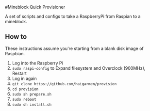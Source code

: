 #Mineblock Quick Provisioner

A set of scripts and configs to take a RaspberryPi from Raspian to a mineblock.

How to
---

These instructions assume you're starting from a blank disk image of Raspbian.

1. Log into the Raspberry Pi
2. `sudo raspi-config` to Expand filesystem and Overclock (900MHz), Restart
3. Log in again
4. `git clone https://github.com/haigarmen/provision`
5. `cd provision`
6. `sudo sh prepare.sh`
7. `sudo reboot`
8. `sudo sh install.sh`
